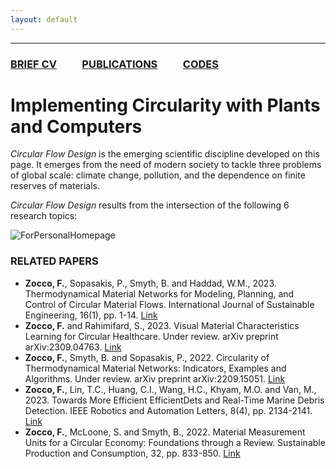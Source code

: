 ```yaml
---
layout: default
---
```


---

### [BRIEF CV](./Bio.html)  &emsp;&emsp;  [PUBLICATIONS](./Publications.html)  &emsp;&emsp;  [CODES](./Codes.html)

# Implementing Circularity with Plants and Computers

_Circular_ _Flow_ _Design_ is the emerging scientific discipline developed on this page. It emerges from the need of modern society to tackle three problems of global scale: climate change, pollution, and the dependence on finite reserves of materials.  

_Circular_ _Flow_ _Design_ results from the intersection of the following 6 research topics: 

![ForPersonalHomepage](https://github.com/fedezocco/fedezocco.github.io/assets/62107909/42f8ad07-7e93-4be2-98ce-ec5f951f8fa5)





### RELATED PAPERS
* **Zocco, F.**, Sopasakis, P., Smyth, B. and Haddad, W.M., 2023. Thermodynamical Material Networks for Modeling, Planning, and Control of Circular Material Flows. International Journal of Sustainable Engineering, 16(1), pp. 1-14. [Link](https://www.tandfonline.com/doi/full/10.1080/19397038.2023.2209582)
* **Zocco, F.** and Rahimifard, S., 2023. Visual Material Characteristics Learning for Circular Healthcare. Under review. arXiv preprint arXiv:2309.04763. [Link](https://arxiv.org/abs/2309.04763v1)
* **Zocco, F.**, Smyth, B. and Sopasakis, P., 2022. Circularity of Thermodynamical Material Networks: Indicators, Examples and Algorithms. Under review. arXiv preprint arXiv:2209.15051. [Link](https://arxiv.org/abs/2209.15051)
* **Zocco, F.**, Lin, T.C., Huang, C.I., Wang, H.C., Khyam, M.O. and Van, M., 2023. Towards More Efficient EfficientDets and Real-Time Marine Debris Detection. IEEE Robotics and Automation Letters, 8(4), pp. 2134-2141. [Link](https://ieeexplore.ieee.org/document/10044917)
* **Zocco, F.**, McLoone, S. and Smyth, B., 2022. Material Measurement Units for a Circular Economy: Foundations through a Review. Sustainable Production and Consumption, 32, pp. 833-850. [Link](https://www.sciencedirect.com/science/article/pii/S2352550922001427)
